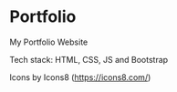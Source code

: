 # Portfolio
My Portfolio Website

Tech stack: HTML, CSS, JS and Bootstrap

Icons by Icons8 (https://icons8.com/)
